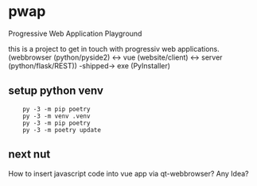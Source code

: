 # pwap
Progressive Web Application Playground

this is a project to get in touch with progressiv web applications.
(webbrowser (python/pyside2) <-> vue (website/client) <-> server (python/flask/REST)) -shipped-> exe (PyInstaller)

## setup python venv

```
    py -3 -m pip poetry
    py -3 -m venv .venv
    py -3 -m pip poetry
    py -3 -m poetry update
```

## next nut
How to insert javascript code into vue app via qt-webbrowser? Any Idea?
